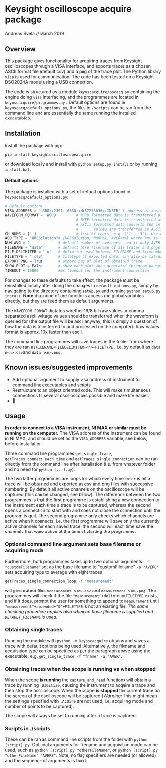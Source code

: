 # Keysight oscilloscope acquire package

Andreas Svela // March 2019

## Overview

This package gives functionality for acquiring traces from Keysight oscilloscopes through a VISA interface, and exports traces as a chosen ASCII format file (default csv) and a png of the trace plot. The Python library `visa` is used for communication. The code has been tested on a Keysight DSO2024A model using a USB connection.

The code is structured as a module `keyoscacquire/oscacq.py` containing the engine doing `visa` interfacing, and the programmes are located in `keyoscacquire/programmes.py` .  Default options are found in `keyoscacq/default_options.py`, the files in `/scripts` can be ran from the command line and are essentially the same running the installed executables.

## Installation

Install the package with pip:

```bash
pip install keysightoscilloscopeacquire
```

or download locally and install with `python setup.py install` or by running `install.bat`. 

#### Default options

The package is installed with a set of default options found in `keyoscacq/default_options.py`:

```python
# Default options
VISA_ADDRESS = 'USB0::2391::6038::MY57233636::INSTR' # address of instrument
WAVEFORM_FORMAT = 'WORD'        # WORD formatted data is transferred as 16-bit uint.
                                # BYTE formatted data is transferred as 8-bit uint.
                                # ASCii formatted data converts the internal integer data values to real Y-axis values.
                                #       Values are transferred as ASCii digits in floating point notation, separated by commas.
CH_NUMS = ['']                  # list of chars, e.g. ['1', '3']. Use a list with an empty string [''] to capture all currently displayed channels
ACQ_TYPE = "HRESolution"# {HRESolution, NORMal, AVER<m>} where <m> is the number of averages in range [1, 65536]
NUM_AVG = 2             # default number of averages used if only AVER is given as acquisition type
FILENAME = "data"       # default base filename of all traces and pngs exported, a number is appended to the base
FILE_DELIMITER = " n"   # delimiter used between FILENAME and filenumber (before FILETYPE)
FILETYPE = ".csv"       # filetype of exported data, can also be txt/dat etc.
EXPORT_PNG = True       # export png of plot of obtained trace
SHOW_PLOT = False       # show each plot when generated (program pauses until it is closed)
TIMEOUT = 15000         #ms timeout for the instrument connection
```

For changes to these defaults to take effect, the package must be reinstalled locally after doing the changes in `default_options.py`, simply by navigating to the directory containing `setup.py` and running `python setup.py install`. **Note** that none of the functions access the global variables directly, but they are feed them as default arguments.

The `WAVEFORM_FORMAT` dictates whether 16/8 bit raw values or comma separated ascii voltage values should be transferred when the waveform is queried for (the output file will be ascii anyway, this is simply a question of how the data is transferred to and processed on the computer). Raw values format is approx. 10x faster than ascii.

The command line programmes will save traces in the folder from where they are ran as`FILENAME+FILEDELIMITER+<n>+FILETYPE` , i.e. by default as `data n<n>.csv`and `data n<n>.png`.

## Known issues/suggested improvements

- Add optional argument to supply visa address of instrument to command line executables and scripts
- Restructure to an object oriented code. This will make simultaneous connections to several oscilloscopes possible and make life easier.
- :no_good:

## Usage

**In order to connect to a VISA instrument, NI MAX or similar must be running on the computer.** The VISA address of the instrument can be found in NI MAX, and should be set as the  `VISA_ADDRESS` variable, see below, before installation.

Three command line programmes `get_single_trace`, `getTraces_connect_each_time` and `getTraces_single_connection`  can be ran directly from the command line after installation (i.e. from whatever folder and no need for `python [...].py`).

The two latter programmes are loops for which every time `enter` is hit a trace will be obtained and exported as csv and png files with successive numbering. By default all active channels on the oscilloscope will be captured (this can be changed, see below). The difference between the two programmes is that the first programme is establishing a new connection to the instrument each time a trace is to be captured, whereas the second opens a connection to start with and does not close the connection until the program is quit. The second programme only checks which channels are active when it connects, i.e. the first programme will save only the currently active channels for each saved trace; the second will each time save the channels that were active at the time of starting the programme.


### Optional command line argument sets base filename or acquiring mode

Furthermore, both programmes takes up to two optional arguments:
`-f "customFilename"` set as the base filename to "customFilename"
`-a "AVER8"` sets acquiring type to average with eight traces

```bash
getTraces_single_connection_loop -f "measurement"
```
will give output files `measurement n<n>.csv` and `measurement n<n>.png`.  The programmes will check if the file `"measurement"+delim+num+FILETYPE` exists, and if it does, prompt the user for something to append to `measurement` until `"measurement"+appended+"0"+FILETYPE` is not an existing file. *The same checking procedure applies also when no base filename is supplied and `DEFAULT_FILENAME` is used.*

### Obtaining single traces

Running the module with `python -m keyoscacquire` obtains and saves a trace with default options being used. Alternatively, the filename and acquisition type can be specified as per the paragraph above using the  executable, e.g. `get_single_trace -f "fname" -a "AVER"`.

### Obtaining traces when the scope is running vs when stopped

When the scope **is running** the `capture_and_read` functions will obtain a trace by running `:DIGitize`, causing the instrument to acquire a trace and then stop the oscilloscope. When the scope **is stopped** the current trace on the screen of the oscilloscope will be captured (*Warning:* This might mean the settings specified with `:ACQire` are not used, i.e. acquiring mode and number of points to be captured).

The scope will always be set to running after a trace is captured.


### Scripts in ./scripts

These can be ran as command line scripts from the folder with `python [script].py`. Optional arguments  for filename and acquisition mode can be used, such as `python [script].py "otherFileName"`, or `python [script].py "otherFileName" "AVER8"`. Note, no flag specifiers are needed (or allowed) and the sequence of arguments is fixed.